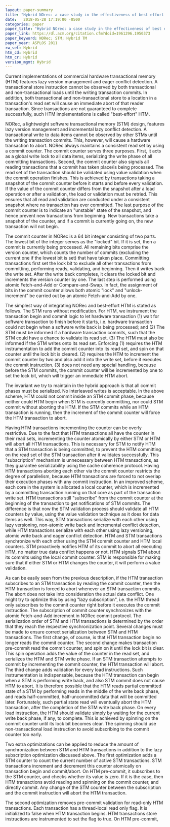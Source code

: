 ```yaml
---
layout: paper-summary
title: "Hybrid NOrec: a case study in the effectiveness of best effort hardware transactional memory"
date:   2018-05-28 17:19:00 -0500
categories: paper
paper_title: "Hybrid NOrec: a case study in the effectiveness of best effort hardware transactional memory"
paper_link: https://dl.acm.org/citation.cfm?doid=1961296.1950373
paper_keyword: NORec; STM; Hybrid TM
paper_year: ASPLOS 2011
rw_set: Hybrid
htm_cd: Hybrid
htm_cr: Hybrid
version_mgmt: Hybrid
---
```


Current implementations of commercial hardware transactional memory (HTM) features lazy
version management and eager conflict detection. A transactional store instruction cannot be 
observed by both transactional and non-transactional loads until the writing transaction
commits. In addition, both transactional and non-transactional store to a location in 
a transaction's read set will cause an immediate abort of that reader transaction. Since 
transactions are not guaranteed to complete successfully, such HTM implementations is called
"best-effort" HTM.

NORec, a lightweight software transactional memory (STM) design, features lazy version management
and incremental lazy conflict detection. A transactional write to data items cannot be observed by 
other STMs until the writing transaction commits. This, however, will cause a hardware transaction
to abort. NORec always maintains a consistent read set by using a commit counter. The commit 
counter serves three purposes. First, it acts as a global write lock to all data items, serializing
the write phase of all committing transactions. Second, the commit counter also signals all 
reading transactions that a commit has taken place/is being processed. The read set of the 
transaction should be validated using value validation when the commit operation finishes. 
This is achieved by transactions taking a snapshot of the commit counter before it starts and 
before every validation. If the value of the commit counter differs from the snapshot after a 
load operation or after a validation, the load or validation must be retried. This ensures that
all read and validation are conducted under a consistent snapshot where no transaction has ever 
committed. The last purpose of the commit counter is to indicate an "unstable" state of the snapshot,
and hence prevent new transactions from beginning. New transactions take a snapshot of the counter,
and if a commit is currently going on, the new transaction will not begin.

The commit counter in NORec is a 64 bit integer consisting of two parts. The lowest bit of the integer 
serves as the "locked" bit. If it is set, then a commit is currently being processed. All remaining bits 
comprise the version counter, which counts the number of commits (excluding the current one if the lowest
bit is set) that have taken place. Committing transactions first set the lock bit to exclude all other 
transactions from committing, performing reads, validating, and beginning. Then it writes back the write 
set. After the write back completes, it clears the locked bit and increments the version counter by one.
The last step is performed using atomic Fetch-and-Add or Compare-and-Swap. In fact, the assignment of bits in 
the commit counter allows both atomic "lock" and "unlock-increment" be carried out by an atomic Fetch-and-Add 
by one.

The simplest way of integrating NORec and best-effort HTM is stated as follows. The STM runs without modification.
For HTM, we instrument the transaction begin and commit logic to let hardware transaction (1) wait for software 
transaction to finish before it starts, i.e. hardware transaction could not begin when a software write back is 
being processed; and (2) The STM must be informed if a hardware transaction commits, such that the STM could have 
a chance to validate its read set. (3) The HTM must also be informed if the STM writes onto its read set. Enforcing (1)
requires the HTM instrumentation to add the commit counter into its read set, and spin on that counter until 
the lock bit is cleared. (2) requires the HTM to increment the commit counter by two and also add it into the write set,
before it executes the commit instruction. (3) does not need any special handling, because before the STM commits,
the commit counter will be incremented by one to set the lock bit, which will trigger an immediate HTM abort.

The invariant we try to maintain in the hybrid approach is that all commit phases must be serialized. No interleaved 
writes is acceptable. In the above scheme, HTM could not commit inside an STM commit phase, because neither could HTM
begin when STM is currently committing, nor could STM commit without aborting the HTM. If the STM commits while an HTM
transaction is running, then the increment of the commit counter will force the HTM transaction to abort.

Having HTM transactions incrementing the counter can be overly restrictive. Due to the fact that HTM transactions all 
have the counter in their read sets, incrementing the counter atomically by either STM or HTM will abort all HTM transactions.
This is necessary for STM to notify HTM that a STM transaction is being committed, to prevent the HTM committing on the 
read set of the STM transaction after it validates successfully. This "subscription" mechanism is unnecessary between
HTM transactions, as they guarantee serializability using the cache coherence protocol. Having HTM transactions aborting 
each other via the commit counter restricts the degree of parallelism, because HTM transactions are forced to not 
overlap their execution phases with any commit instruction. In an improved scheme, each core in the system is allocated a 
local counter, which is incremented by a committing transaction running on that core as part of the transaction write set. 
HTM transactions still "subscribe" from the commit counter at the beginning of the transaction to get notifications of 
STM commits. The difference is that now the STM validation process should validate all HTM counters by value, using the value 
validation technique as it does for data items as well. This way, STM transactions serialize with each other using 
lazy versioning, non-atomic write back and incremental conflict detection, while HTM transactions serialize with each 
other using lazy versioning, atomic write back and eager conflict detection. HTM and STM transactions synchronize 
with each other using the STM commit counter and HTM local counters. STM proactively notifies HTM of its commit to abort
all executing HTM, no matter true data conflict happens or not. HTM signals STM about its commits using the local 
commit counter. STM is responsible for making sure that if either STM or HTM changes the counter, it will perform 
a value validation.

As can be easily seen from the previous description, if the HTM transaction subscribes to an STM transaction by 
reading the commit counter, then the HTM transaction is forced to abort whenever an STM transaction commits. The 
abort does not take into consideration the actual data conflict. One might try to optimize this by using 
"lazy subscription", i.e. the HTM thread only subscribes to the commit counter right before it executes the 
commit instruction. The subscription of commit counter synchronizes with the atomic Fetch-and-Add increment in 
NORec commit protocol. The serialization order of STM and HTM transactions is determined by the order that they
reach the respective synchronization point. Several changes must be made to ensure correct serialization between 
STM and HTM transactions. The first change, of course, is that HTM transaction begin no longer reads the commit counter.
The second change makes transaction pre-commit read the commit counter, and spin on it until the lock bit is clear.
This spin operation adds the value of the counter in the read set, and serializes the HTM and STM write phase. 
If an STM transaction attempts to commit by incrementing the commit counter, the HTM transaction will abort.
The third change adds validation for every load instructions. Such instrumentation is indispensable, because the 
HTM transaction can begin when a STM is performing write back, and also STM commit does not cause HTM to abort.
It is therefore possible that the HTM reads partial committed state of a STM by performing reads in the middle 
of the write back phase, and reads half-committed, half-uncommitted data that will be committed later. Fortunately, 
such partial state read will eventually abort the HTM transaction, after the completion of the STM write back phase. 
On every load instruction, the HTM should validate simply by waiting for the current write back phase, if any, to 
complete. This is achieved by spinning on the commit counter until its lock bit becomes clear. The spinning should use 
non-transactional load instruction to avoid subscribing to the commit counter too early.

Two extra optimizations can be applied to reduce the amount of synchronization between STM and HTM transactions
in addition to the lazy subscription optimization discussed above. The first optimization adds a STM counter to count 
the current number of active STM transactions. STM transactions increment and decrement this counter atomically on 
transaction begin and commit/abort. On HTM pre-commit, it subscribes to the STM counter, and checks whether its value 
is zero. If it is the case, then HTM transactions avoid reading and spinning on the commit counter, and directly commit.
Any change of the STM counter between the subscription and the commit instruction will abort the HTM transaction.

The second optimization removes pre-commit validation for read-only HTM transactions. Each transaction has a thread-local
read only flag. It is initialized to false when HTM transaction begins. HTM transactions store instructions are instrumented 
to set the flag to true. On HTM pre-commit, 